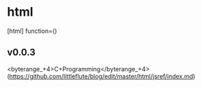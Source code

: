 # html
[html]
function=()

## v0.0.3
<byterange_+4>C+Programming</byterange_+4>(https://github.com/littleflute/blog/edit/master/html/jsref/index.md)

